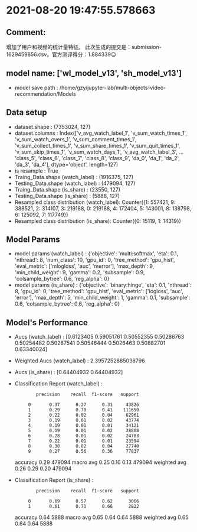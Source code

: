 # 2021-08-20 19:47:55.578663

## Comment: 
增加了用户和视频的统计量特征。
此次生成的提交是：submission-1629459856.csv。官方测评得分：1.884339😐

## model name: ['wl_model_v13', 'sh_model_v13']
- model save path : /home/gzy/jupyter-lab/multi-objects-video-recommendation/Models

## Data setup
- dataset.shape : (7353024, 127)
- dataset.columns : Index(['v_avg_watch_label_1', 'v_sum_watch_times_1', 'v_sum_watch_overs_1',
       'v_sum_comment_times_1', 'v_sum_collect_times_1', 'v_sum_share_times_1',
       'v_sum_quit_times_1', 'v_sum_skip_times_1', 'v_sum_watch_days_1',
       'v_avg_watch_label_3',
       ...
       'class_5', 'class_6', 'class_7', 'class_8', 'class_9', 'da_0', 'da_1',
       'da_2', 'da_3', 'da_4'],
      dtype='object', length=127)
- is resample : True
- Traing_Data.shape (watch_label)  : (1916375, 127)
- Testing_Data.shape (watch_label) : (479094, 127)
- Traing_Data.shape (is_share)  : (23550, 127)
- Testing_Data.shape (is_share) : (5888, 127)
- Resampled class distribution (watch_label): 
Counter({1: 557421, 9: 388521, 2: 314107, 3: 219188, 0: 219188, 4: 172404, 5: 143001, 8: 138798, 6: 125092, 7: 117749})
- Resampled class distribution (is_share): 
Counter({0: 15119, 1: 14319})

## Model Params
- model params (watch_label) : 
{'objective': 'multi:softmax', 'eta': 0.1, 'nthread': 8, 'num_class': 10, 'gpu_id': 0, 'tree_method': 'gpu_hist', 'eval_metric': ['mlogloss', 'auc', 'merror'], 'max_depth': 9, 'min_child_weight': 9, 'gamma': 0.2, 'subsample': 0.9, 'colsample_bytree': 0.6, 'reg_alpha': 0}
- model params (is_share) : 
{'objective': 'binary:hinge', 'eta': 0.1, 'nthread': 8, 'gpu_id': 0, 'tree_method': 'gpu_hist', 'eval_metric': ['logloss', 'auc', 'error'], 'max_depth': 5, 'min_child_weight': 1, 'gamma': 0.1, 'subsample': 0.6, 'colsample_bytree': 0.6, 'reg_alpha': 0}

## Model's Performance
- Aucs (watch_label) : [0.6123405  0.59051761 0.50552355 0.50286763 0.50254482 0.50287541
 0.50546444 0.5026463  0.50882701 0.63340024]
- Weighted Aucs (watch_label) : 2.3957252885038796
- Aucs (is_share) : [0.64404932 0.64404932]
- Classification Report (watch_label) : 

              precision    recall  f1-score   support

           0       0.37      0.27      0.31     43826
           1       0.29      0.70      0.41    111650
           2       0.22      0.02      0.04     62961
           3       0.19      0.01      0.02     43774
           4       0.19      0.01      0.01     34121
           5       0.19      0.01      0.02     28808
           6       0.28      0.01      0.02     24783
           7       0.22      0.01      0.01     23594
           8       0.30      0.02      0.04     27740
           9       0.27      0.56      0.36     77837

    accuracy                           0.29    479094
   macro avg       0.25      0.16      0.13    479094
weighted avg       0.26      0.29      0.20    479094

- Classification Report (is_share) : 

              precision    recall  f1-score   support

           0       0.69      0.57      0.62      3066
           1       0.61      0.71      0.66      2822

    accuracy                           0.64      5888
   macro avg       0.65      0.64      0.64      5888
weighted avg       0.65      0.64      0.64      5888

